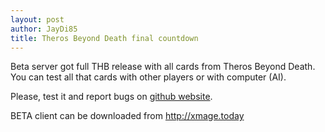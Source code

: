 ```yaml
---
layout: post
author: JayDi85
title: Theros Beyond Death final countdown
---
```

Beta server got full THB release with all cards from Theros Beyond Death. You can test all that cards with other players or with computer (AI).

Please, test it and report bugs on [github website](https://github.com/magefree/mage/issues). 

BETA client can be downloaded from <a href="http://xmage.today">http://xmage.today</a>